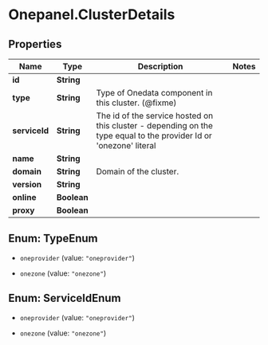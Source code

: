 # Onepanel.ClusterDetails

## Properties
Name | Type | Description | Notes
------------ | ------------- | ------------- | -------------
**id** | **String** |  | 
**type** | **String** | Type of Onedata component in this cluster. (@fixme) | 
**serviceId** | **String** | The id of the service hosted on this cluster - depending on the type equal to the provider Id or &#39;onezone&#39; literal  | 
**name** | **String** |  | 
**domain** | **String** | Domain of the cluster. | 
**version** | **String** |  | 
**online** | **Boolean** |  | 
**proxy** | **Boolean** |  | 


<a name="TypeEnum"></a>
## Enum: TypeEnum


* `oneprovider` (value: `"oneprovider"`)

* `onezone` (value: `"onezone"`)




<a name="ServiceIdEnum"></a>
## Enum: ServiceIdEnum


* `oneprovider` (value: `"oneprovider"`)

* `onezone` (value: `"onezone"`)




